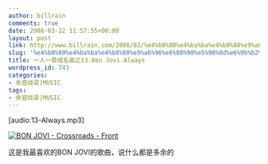 ```yaml
---
author: billrain
comments: true
date: 2008-03-22 11:57:55+00:00
layout: post
link: http://www.billrain.com/2008/03/%e4%b8%80%e4%ba%ba%e4%b8%80%e9%a6%96%e6%88%90%e5%90%8d%e6%9b%b2%e4%b9%8b13bon-jovialways/
slug: '%e4%b8%80%e4%ba%ba%e4%b8%80%e9%a6%96%e6%88%90%e5%90%8d%e6%9b%b2%e4%b9%8b13bon-jovialways'
title: 一人一首成名曲之13.Bon Jovi.Always
wordpress_id: 743
categories:
- 余音绕梁|MUSIC
tags:
- 余音绕梁|MUSIC
---
```


[audio:13-Always.mp3]

[![BON JOVI - Crossroads - Front](http://www.billrain.com/wp-content/uploads/2008/03/bon-jovi-crossroads-front-thumb.jpg)](http://www.billrain.com/wp-content/uploads/2008/03/bon-jovi-crossroads-front.jpg)

这是我最喜欢的BON JOVI的歌曲，说什么都是多余的
